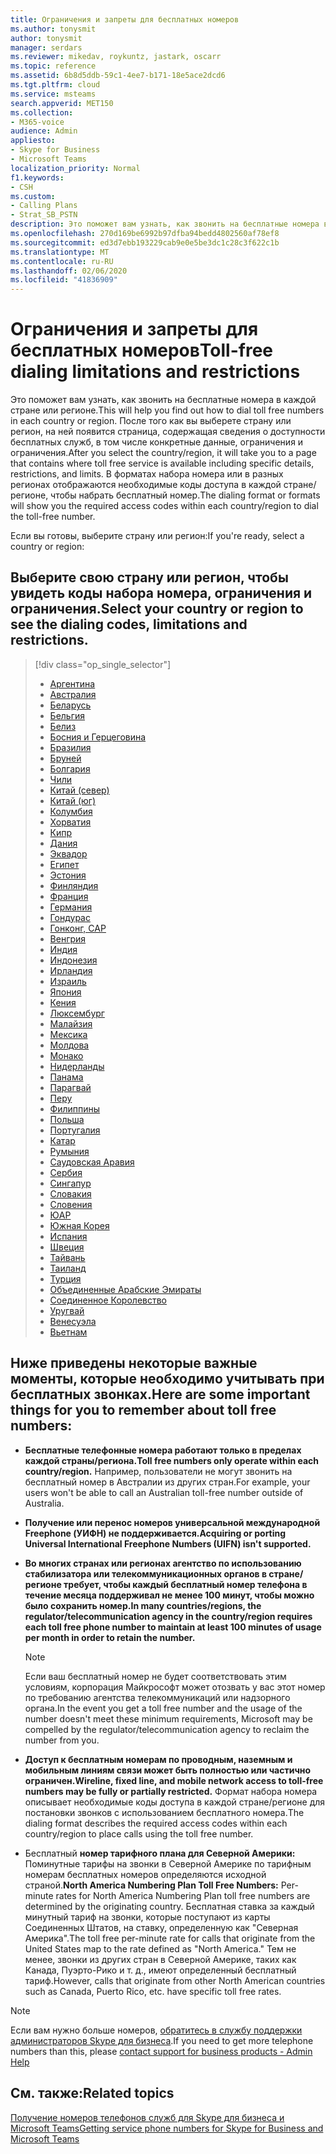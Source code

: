 ```yaml
---
title: Ограничения и запреты для бесплатных номеров
ms.author: tonysmit
author: tonysmit
manager: serdars
ms.reviewer: mikedav, roykuntz, jastark, oscarr
ms.topic: reference
ms.assetid: 6b8d5ddb-59c1-4ee7-b171-18e5ace2dcd6
ms.tgt.pltfrm: cloud
ms.service: msteams
search.appverid: MET150
ms.collection:
- M365-voice
audience: Admin
appliesto:
- Skype for Business
- Microsoft Teams
localization_priority: Normal
f1.keywords:
- CSH
ms.custom:
- Calling Plans
- Strat_SB_PSTN
description: Это поможет вам узнать, как звонить на бесплатные номера в каждой стране/регионе. После того как вы выберете страну или регион, она перейдет на страницу, которая содержит определенную информацию, ограничения и ограничения бесплатных услуг, в которых доступна бесплатная служба. В форматах набора номера или в разных регионах отображаются необходимые коды доступа в каждой стране/регионе, чтобы набрать бесплатный номер.
ms.openlocfilehash: 270d169be6992b97dfba94bedd4802560af78ef8
ms.sourcegitcommit: ed3d7ebb193229cab9e0e5be3dc1c28c3f622c1b
ms.translationtype: MT
ms.contentlocale: ru-RU
ms.lasthandoff: 02/06/2020
ms.locfileid: "41836909"
---
```

# <a name="toll-free-dialing-limitations-and-restrictions"></a><span data-ttu-id="8b92c-105">Ограничения и запреты для бесплатных номеров</span><span class="sxs-lookup"><span data-stu-id="8b92c-105">Toll-free dialing limitations and restrictions</span></span>

<span data-ttu-id="8b92c-106">Это поможет вам узнать, как звонить на бесплатные номера в каждой стране или регионе.</span><span class="sxs-lookup"><span data-stu-id="8b92c-106">This will help you find out how to dial toll free numbers in each country or region.</span></span> <span data-ttu-id="8b92c-107">После того как вы выберете страну или регион, на ней появится страница, содержащая сведения о доступности бесплатных служб, в том числе конкретные данные, ограничения и ограничения.</span><span class="sxs-lookup"><span data-stu-id="8b92c-107">After you select the country/region, it will take you to a page that contains where toll free service is available including specific details, restrictions, and limits.</span></span> <span data-ttu-id="8b92c-108">В форматах набора номера или в разных регионах отображаются необходимые коды доступа в каждой стране/регионе, чтобы набрать бесплатный номер.</span><span class="sxs-lookup"><span data-stu-id="8b92c-108">The dialing format or formats will show you the required access codes within each country/region to dial the toll-free number.</span></span>
  
<span data-ttu-id="8b92c-109">Если вы готовы, выберите страну или регион:</span><span class="sxs-lookup"><span data-stu-id="8b92c-109">If you're ready, select a country or region:</span></span>
  
## <a name="select-your-country-or-region-to-see-the-dialing-codes-limitations-and-restrictions"></a><span data-ttu-id="8b92c-110">Выберите свою страну или регион, чтобы увидеть коды набора номера, ограничения и ограничения.</span><span class="sxs-lookup"><span data-stu-id="8b92c-110">Select your country or region to see the dialing codes, limitations and restrictions.</span></span>

> [!div class="op_single_selector"]    
> - [Аргентина](toll-free-dialing-limitations-and-restrictions/toll-free-dialing-restrictions-in-argentina.md)
> - [Австралия](toll-free-dialing-limitations-and-restrictions/toll-free-dialing-restrictions-in-australia.md)
> - [Беларусь](toll-free-dialing-limitations-and-restrictions/toll-free-dialing-restrictions-in-belarus.md)
> - [Бельгия](toll-free-dialing-limitations-and-restrictions/toll-free-dialing-restrictions-in-belgium.md)
> - [Белиз](toll-free-dialing-limitations-and-restrictions/toll-free-dialing-restrictions-in-belize.md)
> - [Босния и Герцеговина](toll-free-dialing-limitations-and-restrictions/toll-free-dialing-restrictions-in-bosnia-and-herzegovina.md)
> - [Бразилия](toll-free-dialing-limitations-and-restrictions/toll-free-dialing-restrictions-in-brazil.md)
> - [Бруней](toll-free-dialing-limitations-and-restrictions/toll-free-dialing-restrictions-in-brunei.md)
> - [Болгария](toll-free-dialing-limitations-and-restrictions/toll-free-dialing-restrictions-in-bulgaria.md)
> - [Чили](toll-free-dialing-limitations-and-restrictions/toll-free-dialing-restrictions-in-chile.md)
> - [Китай (север)](toll-free-dialing-limitations-and-restrictions/toll-free-dialing-restrictions-in-chinanorth-10-800-714-xxxx-range.md)
> - [Китай (юг)](toll-free-dialing-limitations-and-restrictions/toll-free-dialing-restrictions-in-chinasouth-10-800-140-xxxx-range.md)
> - [Колумбия](toll-free-dialing-limitations-and-restrictions/toll-free-dialing-restrictions-in-columbia.md)
> - [Хорватия](toll-free-dialing-limitations-and-restrictions/toll-free-dialing-restrictions-in-croatia.md)
> - [Кипр](toll-free-dialing-limitations-and-restrictions/toll-free-dialing-restrictions-in-cyprus.md)
> - [Дания](toll-free-dialing-limitations-and-restrictions/toll-free-dialing-restrictions-in-denmark.md)
> - [Эквадор](toll-free-dialing-limitations-and-restrictions/toll-free-dialing-restrictions-in-ecuador.md)
> - [Египет](toll-free-dialing-limitations-and-restrictions/toll-free-dialing-restrictions-in-egypt.md)
> - [Эстония](toll-free-dialing-limitations-and-restrictions/toll-free-dialing-restrictions-in-estonia.md)
> - [Финляндия](toll-free-dialing-limitations-and-restrictions/toll-free-dialing-restrictions-in-finland.md)
> - [Франция](toll-free-dialing-limitations-and-restrictions/toll-free-dialing-restrictions-in-france.md)
> - [Германия](toll-free-dialing-limitations-and-restrictions/toll-free-dialing-restrictions-in-germany.md)
> - [Гондурас](toll-free-dialing-limitations-and-restrictions/toll-free-dialing-restrictions-in-honduras.md)
> - [Гонконг, САР](toll-free-dialing-limitations-and-restrictions/toll-free-dialing-restrictions-in-hong-kong.md)
> - [Венгрия](toll-free-dialing-limitations-and-restrictions/toll-free-dialing-restrictions-in-hungary.md)
> - [Индия](toll-free-dialing-limitations-and-restrictions/toll-free-dialing-restrictions-in-india.md)
> - [Индонезия](toll-free-dialing-limitations-and-restrictions/toll-free-dialing-restrictions-in-indonesia.md)
> - [Ирландия](toll-free-dialing-limitations-and-restrictions/toll-free-dialing-restrictions-in-ireland.md)
> - [Израиль](toll-free-dialing-limitations-and-restrictions/toll-free-dialing-restrictions-in-israel.md)
> - [Япония](toll-free-dialing-limitations-and-restrictions/toll-free-dialing-restrictions-in-japan.md)
> - [Кения](toll-free-dialing-limitations-and-restrictions/toll-free-dialing-restrictions-in-kenya.md)
> - [Люксембург](toll-free-dialing-limitations-and-restrictions/toll-free-dialing-restrictions-in-luxembourg.md)
> - [Малайзия](toll-free-dialing-limitations-and-restrictions/toll-free-dialing-restrictions-in-malaysia.md)
> - [Мексика](toll-free-dialing-limitations-and-restrictions/toll-free-dialing-restrictions-in-mexico.md)
> - [Молдова](toll-free-dialing-limitations-and-restrictions/toll-free-dialing-restrictions-in-moldova.md)
> - [Монако](toll-free-dialing-limitations-and-restrictions/toll-free-dialing-restrictions-in-monaco.md)
> - [Нидерланды](toll-free-dialing-limitations-and-restrictions/toll-free-dialing-restrictions-in-the-netherlands.md)
> - [Панама](toll-free-dialing-limitations-and-restrictions/toll-free-dialing-restrictions-in-panama.md)
> - [Парагвай](toll-free-dialing-limitations-and-restrictions/toll-free-dialing-restrictions-in-paraguay.md)
> - [Перу](toll-free-dialing-limitations-and-restrictions/toll-free-dialing-restrictions-in-peru.md)
> - [Филиппины](toll-free-dialing-limitations-and-restrictions/toll-free-dialing-restrictions-in-the-philippines.md)
> - [Польша](toll-free-dialing-limitations-and-restrictions/toll-free-dialing-restrictions-in-poland.md)
> - [Португалия](toll-free-dialing-limitations-and-restrictions/toll-free-dialing-restrictions-in-portugal.md)
> - [Катар](toll-free-dialing-limitations-and-restrictions/toll-free-dialing-restrictions-in-qatar.md)
> - [Румыния](toll-free-dialing-limitations-and-restrictions/toll-free-dialing-restrictions-in-romania.md)
> - [Саудовская Аравия](toll-free-dialing-limitations-and-restrictions/toll-free-dialing-restrictions-in-saudi-arabia.md)
> - [Сербия](toll-free-dialing-limitations-and-restrictions/toll-free-dialing-restrictions-in-serbia.md)
> - [Сингапур](toll-free-dialing-limitations-and-restrictions/toll-free-dialing-restrictions-in-singapore.md)
> - [Словакия](toll-free-dialing-limitations-and-restrictions/toll-free-dialing-restrictions-in-slovakia.md)
> - [Словения](toll-free-dialing-limitations-and-restrictions/toll-free-dialing-restrictions-in-slovenia.md)
> - [ЮАР](toll-free-dialing-limitations-and-restrictions/toll-free-dialing-restrictions-in-south-africa.md)
> - [Южная Корея](toll-free-dialing-limitations-and-restrictions/toll-free-dialing-restrictions-in-south-korea.md)
> - [Испания](toll-free-dialing-limitations-and-restrictions/toll-free-dialing-restrictions-in-spain.md)
> - [Швеция](toll-free-dialing-limitations-and-restrictions/toll-free-dialing-restrictions-in-sweden.md)
> - [Тайвань](toll-free-dialing-limitations-and-restrictions/toll-free-dialing-restrictions-in-taiwan.md)
> - [Таиланд](toll-free-dialing-limitations-and-restrictions/toll-free-dialing-restrictions-in-thailand.md)
> - [Турция](toll-free-dialing-limitations-and-restrictions/toll-free-dialing-restrictions-in-turkey.md)
> - [Объединенные Арабские Эмираты](toll-free-dialing-limitations-and-restrictions/toll-free-dialing-restrictions-in-the-united-arab-emirates.md)
> - [Соединенное Королевство](toll-free-dialing-limitations-and-restrictions/toll-free-dialing-restrictions-in-the-united-kingdom-u-k.md)
> - [Уругвай](toll-free-dialing-limitations-and-restrictions/toll-free-dialing-restrictions-in-uruguay.md)
> - [Венесуэла](toll-free-dialing-limitations-and-restrictions/toll-free-dialing-restrictions-in-venezuela.md)
> - [Вьетнам](toll-free-dialing-limitations-and-restrictions/toll-free-dialing-restrictions-in-vietnam.md)
  
## <a name="here-are-some-important-things-for-you-to-remember-about-toll-free-numbers"></a><span data-ttu-id="8b92c-173">Ниже приведены некоторые важные моменты, которые необходимо учитывать при бесплатных звонках.</span><span class="sxs-lookup"><span data-stu-id="8b92c-173">Here are some important things for you to remember about toll free numbers:</span></span>

- <span data-ttu-id="8b92c-174">**Бесплатные телефонные номера работают только в пределах каждой страны/региона.**</span><span class="sxs-lookup"><span data-stu-id="8b92c-174">**Toll free numbers only operate within each country/region.**</span></span> <span data-ttu-id="8b92c-175">Например, пользователи не могут звонить на бесплатный номер в Австралии из других стран.</span><span class="sxs-lookup"><span data-stu-id="8b92c-175">For example, your users won't be able to call an Australian toll-free number outside of Australia.</span></span>
    
- <span data-ttu-id="8b92c-176">**Получение или перенос номеров универсальной международной Freephone (УИФН) не поддерживается.**</span><span class="sxs-lookup"><span data-stu-id="8b92c-176">**Acquiring or porting Universal International Freephone Numbers (UIFN) isn't supported.**</span></span>
    
- <span data-ttu-id="8b92c-177">**Во многих странах или регионах агентство по использованию стабилизатора или телекоммуникационных органов в стране/регионе требует, чтобы каждый бесплатный номер телефона в течение месяца поддерживал не менее 100 минут, чтобы можно было сохранить номер.**</span><span class="sxs-lookup"><span data-stu-id="8b92c-177">**In many countries/regions, the regulator/telecommunication agency in the country/region requires each toll free phone number to maintain at least 100 minutes of usage per month in order to retain the number.**</span></span>
    
    > [!NOTE]
    > <span data-ttu-id="8b92c-178">Если ваш бесплатный номер не будет соответствовать этим условиям, корпорация Майкрософт может отозвать у вас этот номер по требованию агентства телекоммуникаций или надзорного органа.</span><span class="sxs-lookup"><span data-stu-id="8b92c-178">In the event you get a toll free number and the usage of the number doesn't meet these minimum requirements, Microsoft may be compelled by the regulator/telecommunication agency to reclaim the number from you.</span></span> 
  
- <span data-ttu-id="8b92c-179">**Доступ к бесплатным номерам по проводным, наземным и мобильным линиям связи может быть полностью или частично ограничен.**</span><span class="sxs-lookup"><span data-stu-id="8b92c-179">**Wireline, fixed line, and mobile network access to toll-free numbers may be fully or partially restricted.**</span></span> <span data-ttu-id="8b92c-180">Формат набора номера описывает необходимые коды доступа в каждой стране/регионе для постановки звонков с использованием бесплатного номера.</span><span class="sxs-lookup"><span data-stu-id="8b92c-180">The dialing format describes the required access codes within each country/region to place calls using the toll free number.</span></span>
    
- <span data-ttu-id="8b92c-181">Бесплатный **номер тарифного плана для Северной Америки:** Поминутные тарифы на звонки в Северной Америке по тарифным номерам бесплатных номеров определяются исходной страной.</span><span class="sxs-lookup"><span data-stu-id="8b92c-181">**North America Numbering Plan Toll Free Numbers:** Per-minute rates for North America Numbering Plan toll free numbers are determined by the originating country.</span></span> <span data-ttu-id="8b92c-182">Бесплатная ставка за каждый минутный тариф на звонки, которые поступают из карты Соединенных Штатов, на ставку, определенную как "Северная Америка".</span><span class="sxs-lookup"><span data-stu-id="8b92c-182">The toll free per-minute rate for calls that originate from the United States map to the rate defined as "North America."</span></span> <span data-ttu-id="8b92c-183">Тем не менее, звонки из других стран в Северной Америке, таких как Канада, Пуэрто-Рико и т. д., имеют определенный бесплатный тариф.</span><span class="sxs-lookup"><span data-stu-id="8b92c-183">However, calls that originate from other North American countries such as Canada, Puerto Rico, etc. have specific toll free rates.</span></span>

> [!NOTE]
> <span data-ttu-id="8b92c-184">Если вам нужно больше номеров, [обратитесь в службу поддержки администраторов Skype для бизнеса](https://support.office.com/article/32a17ca7-6fa0-4870-8a8d-e25ba4ccfd4b).</span><span class="sxs-lookup"><span data-stu-id="8b92c-184">If you need to get more telephone numbers than this, please [contact support for business products - Admin Help](https://support.office.com/article/32a17ca7-6fa0-4870-8a8d-e25ba4ccfd4b)</span></span>
    
## <a name="related-topics"></a><span data-ttu-id="8b92c-185">См. также:</span><span class="sxs-lookup"><span data-stu-id="8b92c-185">Related topics</span></span>
[<span data-ttu-id="8b92c-186">Получение номеров телефонов служб для Skype для бизнеса и Microsoft Teams</span><span class="sxs-lookup"><span data-stu-id="8b92c-186">Getting service phone numbers for Skype for Business and Microsoft Teams</span></span>](/microsoftteams/getting-service-phone-numbers)

  
 